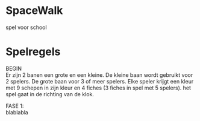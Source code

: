 # SpaceWalk
spel voor school

# Spelregels
BEGIN  
Er zijn 2 banen een grote en een kleine. De kleine baan wordt gebruikt voor 2 spelers. De grote baan voor 3 of meer spelers.
Elke speler krijgt een kleur met 9 schepen in zijn kleur en 4 fiches (3 fiches in spel met 5 spelers).
het spel gaat in de richting van de klok.

FASE 1:  
blablabla
